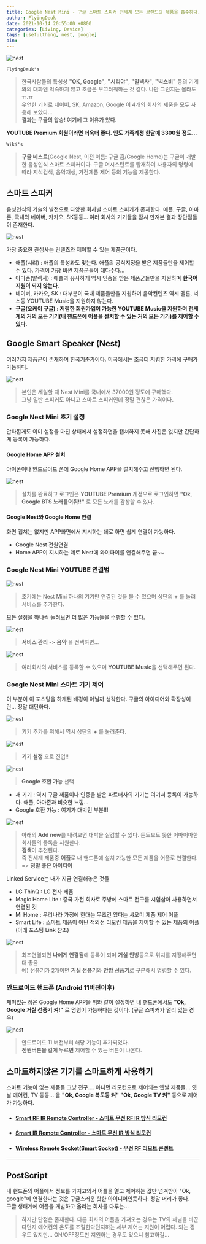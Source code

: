 ```yaml
---
title: Google Nest Mini - 구글 스마트 스피커 전세계 모든 브랜드의 제품을 흡수하다.(구 Google Home Mini)
author: FlyingDeuk
date: 2021-10-14 20:55:00 +0800
categories: [Living, Device]
tags: [usefulthing, nest, google]
pin:
---
```


![nest](/img/living/nest/nest1.jpg)

`FlyingDeuk's`
> 한국사람들의 특성상 **"OK, Google"**, **"시리야"**, **"알넥사"**, **"빅스비"** 등의 기계와의 대화엔 익숙하지 않고 조금은 부끄러워하는 것 같다. 나만 그런지는 몰라도 ㅠ.ㅠ<br>
우연한 기회로 네이버, SK, Amazon, Google 이 4개의 회사의 제품을 모두 사용해 보았다... <br>
**결과는 구글의 압승! 여기에 그 이유가 있다.**

**YOUTUBE Premium 회원이라면 더욱더 좋다. 인도 가족계정 한달에 3300원 정도...**

`Wiki's`
> **구글 네스트**(Google Nest, 이전 이름: 구글 홈/Google Home)는 구글이 개발한 음성인식 스마트 스피커이다. 구글 어시스턴트를 탑재하여 사용자의 명령에 따라 지식검색, 음악재생, 가전제품 제어 등의 기능을 제공한다.

## 스마트 스피커
음성인식의 기술의 발전으로 다양한 회사별 스마트 스피커가 존재한다. 애플, 구글, 아마존, 국내의 네이버, 카카오, SK등등... 여러 회사의 기기들을 잠시 만져본 결과 장단점들이 존재한다.

![nest](/img/living/nest/nest3.jpg)

가장 중요한 관심사는 컨텐츠와 제어할 수 있는 제품군이다.
- 애플(시리) : 애플의 특성과도 맞는다. 애플의 공식지정을 받은 제품들만을 제어할 수 있다. 가격이 가장 비싼 제품군들이 대다수다...
- 아마존(알렉사) : 애플과 유사하게 역시 인증을 받은 제품군들만을 지원하며 **한국어 지원이 되지 않는다.**
- 네이버, 카카오, SK : 대부분이 국내 제품들만을 지원하며 음악컨텐츠 역시 멜론, 벅스등 YOUTUBE Music을 지원하지 않는다.
- **구글(오케이 구글) : 저렴한 회원가입이 가능한 YOUTUBE Music을 지원하며 전세계의 거의 모든 기기(내 핸드폰에 어플을 설치할 수 있는 거의 모든 기기)를 제어할 수 있다.**

## Google Smart Speaker (Nest)
여러가지 제품군이 존재하며 한국기준가이다. 미국에서는 조금더 저렴한 가격에 구매가 가능하다.

![nest](/img/living/nest/nest4.jpg)
> 본인은 세일할 때 Nest Mini를 국내에서 37000원 정도에 구매했다. <br>
그냥 일반 스피커도 아니고 스마트 스피커인데 정말 괜찮은 가격이다.

### Google Nest Mini 초기 설정
안타깝게도 이미 설정을 마친 상태에서 설정화면을 캡쳐하지 못해 사진은 없지만 간단하게 등록이 가능하다.

#### Google Home APP 설치
아이폰이나 안드로이드 폰에 Google Home APP을 설치해주고 진행하면 된다.

![nest](/img/living/nest/nest2.jpg)
> 설치를 완료하고 로그인은 **YOUTUBE Premium** 계정으로 로그인하면 **"Ok, Google BTS 노래틀어줘!!"** 로 모든 노래를 감상할 수 있다. <br>

#### Google Nest와 Google Home 연결
화면 캡쳐는 없지만 APP화면에서 지시하는 데로 하면 쉽게 연결이 가능하다.
- Google Nest 전원연결
- Home APP이 지시하는 데로 Nest에 와이파이를 연결해주면 끝~~

### Google Nest Mini YOUTUBE 연결법

![nest](/img/living/nest/nest5.jpg)
>초기에는 Nest Mini 하나의 기기만 연결된 것을 볼 수 있으며 상단의 **+** 를 눌러 서비스를 추가한다.

모든 설정을 하나씩 눌러보면 더 많은 기능들을 수행할 수 있다.

![nest](/img/living/nest/nest6.jpg)
> **서비스 관리** -> **음악** 을 선택하면...

![nest](/img/living/nest/nest7.jpg)
> 여러회사의 서비스를 등록할 수 있으며 **YOUTUBE Music**을 선택해주면 된다.

### Google Nest Mini 스마트 기기 제어
이 부분이 이 포스팅을 하게된 배경이 아닐까 생각한다. 구글의 아이디어와 확장성이란... 정말 대단하다.

![nest](/img/living/nest/nest5.jpg)
> 기기 추가를 위해서 역시 상단의 **+** 를 눌러준다.

![nest](/img/living/nest/nest8.jpg)
> **기기 설정** 으로 진입!!

![nest](/img/living/nest/nest9.jpg)
> **Google 호환 가능** 선택

- 새 기기 : 역시 구글 제품이나 인증을 받은 파트너사의 기기는 여기서 등록이 가능하다. 애플, 아마존과 비슷한 느낌...
- Google 호환 가능 : 여기가 대박인 부분!!!

![nest](/img/living/nest/nest10.jpg)
> 아래의 **Add new**를 내려보면 대박을 실감할 수 있다. 듣도보도 못한 어마어마한 회사들의 등록을 지원한다. <br>
**검색**이 추천된다. <br>
즉 전세계 제품중 **어플**로 내 핸드폰에 설치 가능한 모든 제품을 어플로 연결한다. => **정말 좋은 아이디어**

Linked Service는 내가 지금 연결해놓은 것들
- LG ThinQ : LG 전자 제품
- Magic Home Lite : 중국 가전 회사로 주방에 스마트 전구를 시험삼아 사용하면서 연결된 것
- Mi Home : 우리나라 가정에 한대는 무조건 있다는 샤오미 제품 제어 어플
- Smart Life : 스마트 제품이 아닌 적외선 리모컨 제품을 제어할 수 있는 제품의 어플 (아래 포스팅 Link 참조)

![nest](/img/living/nest/nest11.jpg)
> 최초연결되면 **나에게 연결됨**에 등록이 되며 **거실** **안방**등으로 위치를 지정해주면 더 좋음 <br>
예) 선풍기가 2개이면 **거실 선풍기**와 **안방 선풍기**로 구분해서 명령할 수 있다.


### 안드로이드 핸드폰 (Android 11버전이후)
재미있는 점은 Google Home APP을 위와 같이 설정하면 내 핸드폰에서도 **"Ok, Google 거실 선풍기 켜!"** 로 명령이 가능하다는 것이다. (구글 스피커가 멀리 있는 경우)

![nest](/img/living/nest/nest12.jpg)
> 안드로이드 11 버전부터 해당 기능이 추가되었다. <br>
**전원버튼을 길게 누르면** 제어할 수 있는 버튼이 나온다.

## 스마트하지않은 기기를 스마트하게 사용하기
스마트 기능이 없는 제품들 그냥 전구.... 아니면 리모컨으로 제어되는 옛날 제품들... 옛날 에어컨, TV 등등... 을 **"Ok, Google 복도등 켜"** **"Ok, Google TV 켜"** 등으로 제어가 가능하다.

- #### [Smart RF IR Remote Controller - 스마트 무선 RF IR 방식 리모컨](/posts/rf-remote/)

- #### [Smart IR Remote Controller - 스마트 무선 IR 방식 리모컨](/posts/ir-remote/)

- #### [Wireless Remote Socket(Smart Socket) - 무선 RF 리모트 콘센트](/posts/remote-socket/)

----------

## PostScript
내 핸드폰의 어플에서 정보를 가지고와서 어플을 열고 제어하는 값만 넘겨받아 "Ok, google"에 연결한다는 것은 구글스러운 핫한 아이디어인듯하다. 정말 머리가 좋다. <br>
구글 생태계에 어플을 개발하고 올리는 회사를 다루는... <br>
>하지만 단점은 존재한다. 다른 회사의 어플을 가져오는 경우는 TV의 채널을 바꾼다던지 에어컨의 온도를 조절한다던지하는 세부 제어는 지원이 어렵다. 되는 경우도 있지만... ON/OFF정도만 지원하는 경우도 있으니 참고하길...

